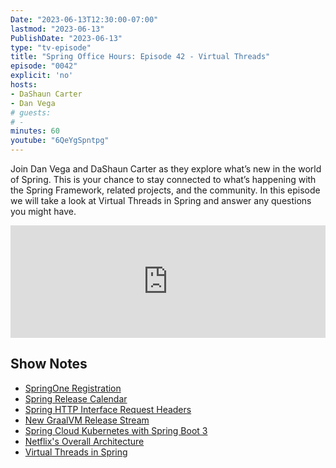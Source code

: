 ```yaml
---
Date: "2023-06-13T12:30:00-07:00"
lastmod: "2023-06-13"
PublishDate: "2023-06-13"
type: "tv-episode"
title: "Spring Office Hours: Episode 42 - Virtual Threads"
episode: "0042"
explicit: 'no'
hosts:
- DaShaun Carter
- Dan Vega
# guests:
# -
minutes: 60
youtube: "6QeYgSpntpg"
---
```


Join Dan Vega and DaShaun Carter as they explore what’s new in the world of Spring. This is your chance to stay connected to what’s happening with the Spring Framework, related projects, and the community. In this episode we will take a look at Virtual Threads in Spring and answer any questions you might have.

<iframe width="100%" height="180" frameborder="no" scrolling="no" seamless src="https://share.transistor.fm/e/759da112"></iframe>

## Show Notes

- [SpringOne Registration](https://springone.io/)
- [Spring Release Calendar](https://calendar.spring.io/)
- [Spring HTTP Interface Request Headers](https://youtu.be/AOJzm7yFOl0)
- [New GraalVM Release Stream](https://twitter.com/graalvm/status/1666766487699292162)
- [Spring Cloud Kubernetes with Spring Boot 3](https://piotrminkowski.com/2023/06/08/spring-cloud-kubernetes-with-spring-boot-3/)
- [Netflix's Overall Architecture](https://twitter.com/alexxubyte/status/1668281751133900801)
- [Virtual Threads in Spring](https://youtu.be/Is5HXJhC3jE)
